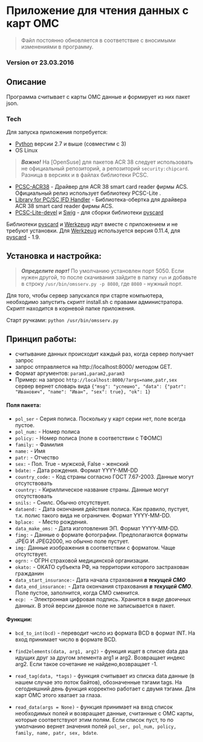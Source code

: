 # Приложение для чтения данных с карт ОМС

> Файл постоянно обновляется в соответствие с вносимыми изменениями в программу.

### Version от 23.03.2016
## Описание

Программа  считывает с карты ОМС данные и формирует из них пакет json. 

### Tech

Для запуска приложения потребуется:

* [Python] версии 2.7 и выше (совместим с 3)
* OS Linux
> ***Важно!*** На [OpenSuse] для пакетов ACR 38 следует использовать не официальный репозиторий, а репозиторий ```security:chipcard```. Разница в версиях и в файлах библиотеки PCSC.
* [PCSC-ACR38] - Драйвер для  ACR 38 smart card reader фирмы ACS. Официальный релиз использует библиотеку  PCSC-Lite .
* [Library for PC/SC IFD Handler] - Библиотека-обертка для драйвера ACR 38 smart card reader фирмы ACS. 
* [PCSC-Lite-devel] и [Swig] - для сборки библиотеки [pyscard]

Библиотеки [pyscard] и [Werkzeug] идут вместе с приложением и не требуют установки. Для [Werkzeug] используется версия 0.11.4, для [pyscard] - 1.9.

## Установка и настройка: 

> ***Определите порт!*** По умолчанию установлен порт 5050. Если нужен другой, то после скачивания зайдите в папку `run` и добавьте в строку `/usr/bin/omsserv.py -p 8080`, где `8080` - нужный порт.

Для того, чтобы сервер запускался при старте компьютера, необходимо запустить скрипт install.sh с правами администратора. Скрипт находится в корневой папке приложения.

Старт ручками: `python /usr/bin/omsserv.py`

## Принцип работы:
 - считывание данных происходит каждый раз, когда сервер получает запрос
 - запрос отправляется на http://localhost:8000/ методом GET. 
 - Формат аргументов: `param1,param2,param3`
 - Пример: на запрос `http://localhost:8000/?args=name,patr,sex` сервер вернет словарь вида `{"msg": "успешно", "data": {"patr": "Иванович", "name": "Иван", "sex": true}, "ok": 1}`
 


#### Поля пакета:
 - `pol_ser` - Серия полиса. Поскольку у карт серии нет, поле всегда пустое.
- `pol_num:` - Номер полиса
- `policy:` - Номер полиса (поле в соответствии с ТФОМС)
- `family:` - Фамилия
- `name:` - Имя
- `patr:` - Отчество
- `sex:` - Пол. True - мужской, False - женский
- `bdate:` - Дата рождения. Формат YYYY-MM-DD
- `country_code:` - Код страны согласно ГОСТ 7.67-2003. Данные могут отсутствовать
- `country:` - Кириллическое название страны. Данные могут отсутствовать
- `snils:` - Снилс. Обычно отсутствует.
- `dataend:` - Дата окончания действия полиса. Как правило, пустует, т.к. полис такого вида не ограничен. Формат YYYY-MM-DD.
- `bplace: ` - Место рождения.
- `data_make_oms:` - Дата изготовления ЭП. Формат YYYY-MM-DD.
- `fimg:` - Данные о формате фотографии. Предполагаются форматы JPEG И JPEG2000, но обычно поле пустует.
- `img:` Данные изображения в соответствии с форматом. Чаще отсутствует.
- `ogrn:` - ОГРН страховой медицинской организации.
- `okato:` - ОКАТО субъекта РФ, на территории которого застрахован гражданин
- `data_start_insurance:`- Дата начала страхования ***в текущей СМО***
- `data_end_insurance:` - Дата окончания страхования ***в текущей СМО***. Поле пустое, заполнится, когда СМО сменится.
- `ecp: ` - Электронная цифровая подпись.  Хранится в виде двоичных данных.  В этой версии данное поле не записывается в пакет.

#### Функции:
- `bcd_to_int(bcd)` - переводит число из формата BCD в формат INT. На вход принимает число в формате BCD.
- `find2elements(data, arg1, arg2)` - функция ищет в списке data два идущих друг за другом элемента arg1 и arg2. Возвращает индекс arg2. Если такое сочетание не найдено,возвращает -1.
- `read_tag(data, *tags)` - функция считывает из списка data данные (в нашем случае это поток байтов), обозначенные тэгами tags. На сегодняшний день функция корректно работает с двумя тэгами. Для карт ОМС  этого хватает за глаза.
- `read_data(args = None)` - функция принимает на вход список необходимых полей и возвращает данные, считанные с ОМС карты, которые соответствуют этим полям. Если список пуст, то по умолчанию вернет значения полей `pol_ser, pol_num, policy, family, name, patr, sex, bdate`.


   [OpenSuse 42.1]: <http://software.opensuse.org/421/en>
   [Python]: <https://www.python.org/>
   [PCSC-ACR38]: <http://software.opensuse.org/package/pcsc-acr38>
   [Library for PC/SC IFD Handler]: <http://software.opensuse.org/package/libacr38ucontrol0>
   [pyscard]: <https://sourceforge.net/projects/pyscard/>
   [python-pyscard]: <http://software.opensuse.org/package/python-pyscard>
   [Werkzeug]: <http://werkzeug.pocoo.org/>
   [Swig]: <http://www.swig.org/>
   [PCSC-Lite-devel]: <https://pcsclite.alioth.debian.org/>
